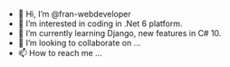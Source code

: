 - 👋 Hi, I’m @fran-webdeveloper
- 👀 I’m interested in coding in .Net 6 platform.
- 🌱 I’m currently learning Django, new features in C# 10.
- 💞️ I’m looking to collaborate on ...
- 📫 How to reach me ...

<!---
fran-webdeveloper/fran-webdeveloper is a ✨ special ✨ repository because its `README.md` (this file) appears on your GitHub profile.
You can click the Preview link to take a look at your changes.
--->
